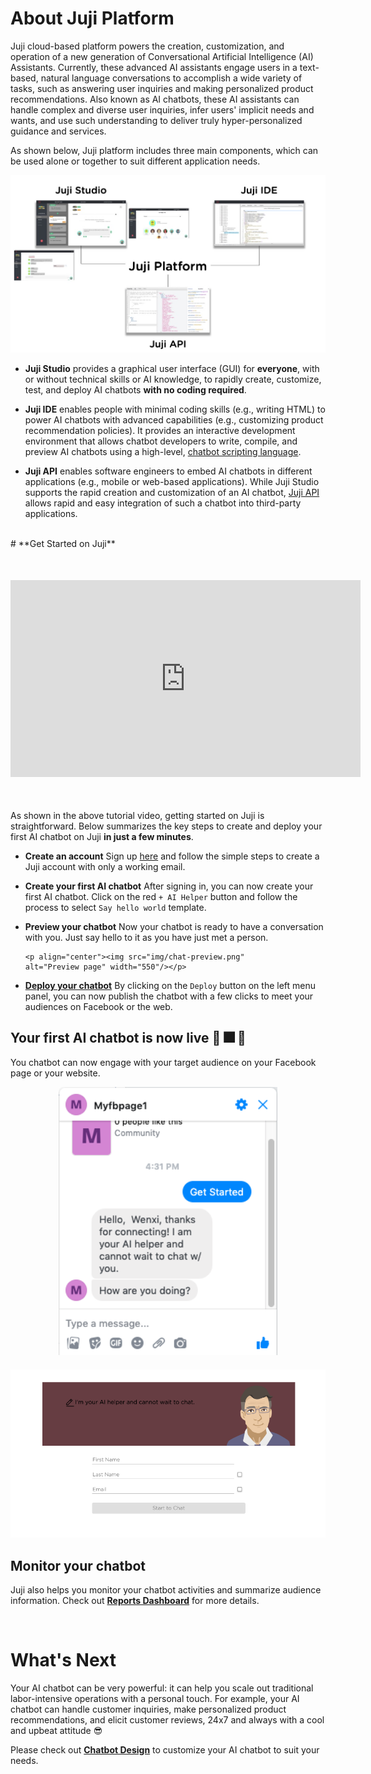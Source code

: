 
# **About Juji Platform**

Juji cloud-based platform powers the creation, customization, and
operation of a new generation of Conversational Artificial
Intelligence (AI) Assistants. Currently, these advanced AI assistants
engage users in a text-based, natural language conversations to
accomplish a wide variety of tasks, such as answering user inquiries
and making personalized product recommendations. Also known as AI
chatbots, these AI assistants can handle complex and diverse user
inquiries, infer users' implicit needs and wants, and use such
understanding to deliver truly hyper-personalized guidance and
services.

As shown below, Juji platform includes three main components, which
can be used alone or together to suit different application needs.

<p align="center"><img src="img/JujiPlatform.jpg" alt="Create an AI" width="650"/></p>


* **Juji Studio** provides a graphical user interface (GUI) for
  **everyone**, with or without technical skills or AI knowledge, to
  rapidly create, customize, test, and deploy AI chatbots **with no
  coding required**.

* **Juji IDE** enables people with minimal coding skills (e.g.,
  writing HTML) to power AI chatbots with advanced capabilities (e.g.,
  customizing product recommendation policies). It provides an
  interactive development environment that allows chatbot developers
  to write, compile, and preview AI chatbots using a high-level, [chatbot
  scripting language](https://docs.juji.io/reference/).

* **Juji API** enables software engineers to embed AI
    chatbots in different applications (e.g., mobile or web-based
    applications). While Juji Studio supports the rapid creation and
    customization of an AI chatbot, [Juji
    API](https://docs.juji.io/api/) allows rapid and easy integration
    of such a chatbot into third-party applications.

<br>
# **Get Started on Juji**

<div align="center" style="margin-top :50px; margin-bottom: 50px"> <iframe width="560"
height="315" src="https://www.youtube.com/embed/fzL4apEOdLk"
frameborder="0" allow="accelerometer; autoplay; encrypted-media;
gyroscope; picture-in-picture" allowfullscreen></iframe></div>

As shown in the above tutorial video, getting started on Juji is
straightforward. Below summarizes the key steps to create and deploy
your first AI chatbot on Juji **in just a few minutes**.

* **Create an account**  Sign up [here](https://juji.io/signup) and
    follow the simple steps to create a Juji account with only a
    working email. 

* **Create your first AI chatbot** After signing in, you can now create
    your first AI chatbot. Click on the red `+ AI Helper` button and
    follow the process to select `Say hello world` template.
    
* **Preview your chatbot** Now your chatbot is ready to have
    a conversation with you. Just say hello to it as you have just met
    a person.

	  <p align="center"><img src="img/chat-preview.png"
	  alt="Preview page" width="550"/></p>

* [**Deploy your chatbot**](/release/) By clicking on the `Deploy` button on
     the left menu panel, you can now publish the chatbot with a
     few clicks to meet your audiences on Facebook or the web.

## **Your first AI chatbot is now live** :tada: :fireworks: :dizzy:

You chatbot can now engage with your target audience on your Facebook
page or your website.
<p align="center"><img src="img/fb-chat-example.png" alt="facebook messager chat example" width="350"/></p>

<div style="margin-top: 20px; margin-bottom: 20px">
<p align="center"><img src="img/deployed-web.png" alt="web chat example" width="550"/></p></div>

## **Monitor your chatbot**

Juji also helps you monitor your chatbot activities and summarize
audience information. Check out [**Reports Dashboard**](/reports)
for more details. 

<br>

# **What's Next**

Your AI chatbot can be very powerful: it can help you scale out traditional
labor-intensive operations with a personal touch. For example, your AI
chatbot can handle customer inquiries, make personalized product
recommendations, and elicit customer reviews, 24x7 and always with a
cool and upbeat attitude :sunglasses:

Please check out [**Chatbot Design**](/design) to customize your AI
chatbot to suit your needs.
